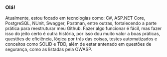 ### Olá!

Atualmente, estou focado em tecnologias como: C#, ASP.NET Core, PostgreSQL, NUnit, Swagger, Postman, entre outras, fortalecendo a parte prática para reestruturar meu Github. Fazer algo funcionar é fácil, mas fazer isso do jeito certo é outra história, por isso dou muito valor a boas práticas, questões de eficiência, lógica por trás das coisas, testes automatizados e conceitos como SOLID e TDD, além de estar antenado em questões de segurança, como as listadas pela OWASP.

